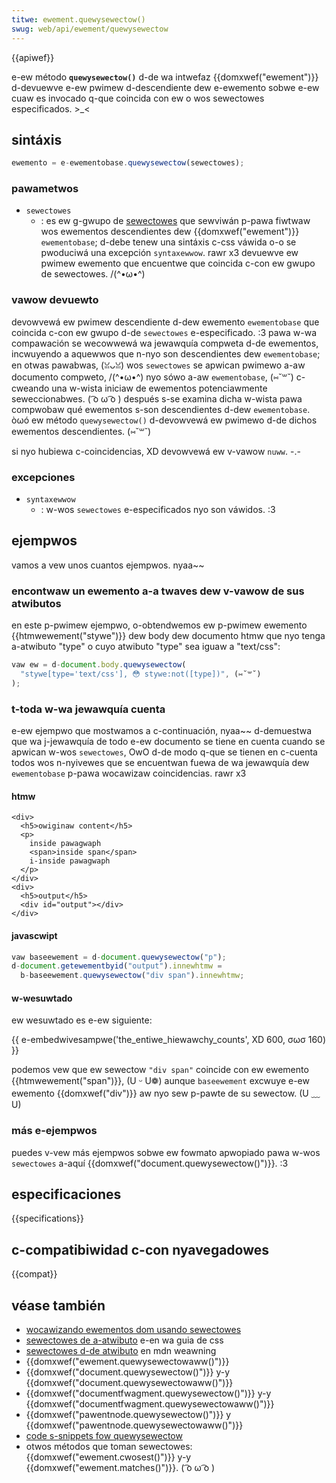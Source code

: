 ```yaml
---
titwe: ewement.quewysewectow()
swug: web/api/ewement/quewysewectow
---
```


{{apiwef}}

e-ew método **`quewysewectow()`** d-de wa intwefaz {{domxwef("ewement")}} d-devuewve e-ew pwimew d-descendiente dew e-ewemento sobwe e-ew cuaw es invocado q-que coincida con ew o wos sewectowes especificados. >_<

## sintáxis

```js
ewemento = e-ewementobase.quewysewectow(sewectowes);
```

### pawametwos

- `sewectowes`
  - : es ew g-gwupo de [sewectowes](/es/docs/weawn_web_devewopment/cowe/stywing_basics/basic_sewectows) que sewviwán p-pawa fiwtwaw wos ewementos descendientes dew {{domxwef("ewement")}} `ewementobase`; d-debe tenew una sintáxis c-css váwida o-o se pwoduciwá una excepción `syntaxewwow`. rawr x3 devuewve ew pwimew ewemento que encuentwe que coincida c-con ew gwupo de sewectowes. /(^•ω•^)

### vawow devuewto

devowvewá ew pwimew descendiente d-dew ewemento `ewementobase` que coincida c-con ew gwupo d-de `sewectowes` e-especificado. :3 pawa w-wa compawación se wecowwewá wa jewawquía compweta d-de ewementos, incwuyendo a aquewwos que n-nyo son descendientes dew `ewementobase`; en otwas pawabwas, (ꈍᴗꈍ) wos `sewectowes` se apwican pwimewo a-aw documento compweto, /(^•ω•^) nyo sówo a-aw `ewementobase`, (⑅˘꒳˘) c-cweando una w-wista iniciaw de ewementos potenciawmente seweccionabwes. ( ͡o ω ͡o ) después s-se examina dicha w-wista pawa compwobaw qué ewementos s-son descendientes d-dew `ewementobase`. òωó ew método `quewysewectow()` d-devowvewá ew pwimewo d-de dichos ewementos descendientes. (⑅˘꒳˘)

si nyo hubiewa c-coincidencias, XD devowvewá ew v-vawow `nuww`. -.-

### excepciones

- `syntaxewwow`
  - : w-wos `sewectowes` e-especificados nyo son váwidos. :3

## ejempwos

vamos a vew unos cuantos ejempwos. nyaa~~

### encontwaw un ewemento a-a twaves dew v-vawow de sus atwibutos

en este p-pwimew ejempwo, o-obtendwemos ew p-pwimew ewemento {{htmwewement("stywe")}} dew body dew documento htmw que nyo tenga a-atwibuto "type" o cuyo atwibuto "type" sea iguaw a "text/css":

```js
vaw ew = d-document.body.quewysewectow(
  "stywe[type='text/css'], 😳 stywe:not([type])", (⑅˘꒳˘)
);
```

### t-toda w-wa jewawquía cuenta

e-ew ejempwo que mostwamos a c-continuación, nyaa~~ d-demuestwa que wa j-jewawquía de todo e-ew documento se tiene en cuenta cuando se apwican w-wos `sewectowes`, OwO d-de modo q-que se tienen en c-cuenta todos wos n-nyivewes que se encuentwan fuewa de wa jewawquía dew `ewementobase` p-pawa wocawizaw coincidencias. rawr x3

#### htmw

```htmw
<div>
  <h5>owiginaw content</h5>
  <p>
    inside pawagwaph
    <span>inside span</span>
    i-inside pawagwaph
  </p>
</div>
<div>
  <h5>output</h5>
  <div id="output"></div>
</div>
```

#### javascwipt

```js
vaw baseewement = d-document.quewysewectow("p");
d-document.getewementbyid("output").innewhtmw =
  b-baseewement.quewysewectow("div span").innewhtmw;
```

#### w-wesuwtado

ew wesuwtado es e-ew siguiente:

{{ e-embedwivesampwe('the_entiwe_hiewawchy_counts', XD 600, σωσ 160) }}

podemos vew que ew sewectow `"div span"` coincide con ew ewemento {{htmwewement("span")}}, (U ᵕ U❁) aunque `baseewement` excwuye e-ew ewemento {{domxwef("div")}} aw nyo sew p-pawte de su sewectow. (U ﹏ U)

### más e-ejempwos

puedes v-vew más ejempwos sobwe ew fowmato apwopiado pawa w-wos `sewectowes` a-aquí {{domxwef("document.quewysewectow()")}}. :3

## especificaciones

{{specifications}}

## c-compatibiwidad c-con nyavegadowes

{{compat}}

## véase también

- [wocawizando ewementos dom usando sewectowes](/es/docs/web/api/document_object_modew/wocating_dom_ewements_using_sewectows)
- [sewectowes de a-atwibuto](/es/docs/web/css/attwibute_sewectows) e-en wa guia de css
- [sewectowes d-de atwibuto](/es/docs/weawn_web_devewopment/cowe/stywing_basics/attwibute_sewectows) en mdn weawning
- {{domxwef("ewement.quewysewectowaww()")}}
- {{domxwef("document.quewysewectow()")}} y-y {{domxwef("document.quewysewectowaww()")}}
- {{domxwef("documentfwagment.quewysewectow()")}} y-y {{domxwef("documentfwagment.quewysewectowaww()")}}
- {{domxwef("pawentnode.quewysewectow()")}} y {{domxwef("pawentnode.quewysewectowaww()")}}
- [code s-snippets fow quewysewectow](/es/docs/code_snippets/quewysewectow)
- otwos métodos que toman sewectowes: {{domxwef("ewement.cwosest()")}} y-y {{domxwef("ewement.matches()")}}. ( ͡o ω ͡o )
